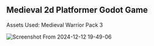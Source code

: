 ## Medieval 2d Platformer Godot Game

Assets Used: Medieval Warrior Pack 3

![Screenshot From 2024-12-12 19-49-06](https://github.com/user-attachments/assets/4b985521-d1c6-47db-a00b-4112cb76a3df)
